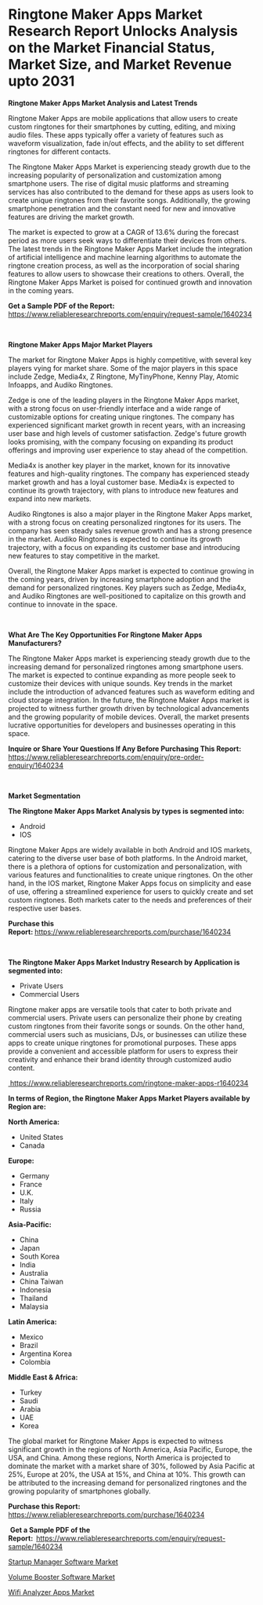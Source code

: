 <p><h1>Ringtone Maker Apps Market Research Report Unlocks Analysis on the Market Financial Status, Market Size, and Market Revenue upto 2031</h1></p><p><strong>Ringtone Maker Apps Market Analysis and Latest Trends</strong></p>
<p><p>Ringtone Maker Apps are mobile applications that allow users to create custom ringtones for their smartphones by cutting, editing, and mixing audio files. These apps typically offer a variety of features such as waveform visualization, fade in/out effects, and the ability to set different ringtones for different contacts.</p><p>The Ringtone Maker Apps Market is experiencing steady growth due to the increasing popularity of personalization and customization among smartphone users. The rise of digital music platforms and streaming services has also contributed to the demand for these apps as users look to create unique ringtones from their favorite songs. Additionally, the growing smartphone penetration and the constant need for new and innovative features are driving the market growth.</p><p>The market is expected to grow at a CAGR of 13.6% during the forecast period as more users seek ways to differentiate their devices from others. The latest trends in the Ringtone Maker Apps Market include the integration of artificial intelligence and machine learning algorithms to automate the ringtone creation process, as well as the incorporation of social sharing features to allow users to showcase their creations to others. Overall, the Ringtone Maker Apps Market is poised for continued growth and innovation in the coming years.</p></p>
<p><strong>Get a Sample PDF of the Report:&nbsp;</strong> <a href="https://www.reliableresearchreports.com/enquiry/request-sample/1640234">https://www.reliableresearchreports.com/enquiry/request-sample/1640234</a></p>
<p>&nbsp;</p>
<p><strong>Ringtone Maker Apps Major Market Players</strong></p>
<p><p>The market for Ringtone Maker Apps is highly competitive, with several key players vying for market share. Some of the major players in this space include Zedge, Media4x, Z Ringtone, MyTinyPhone, Kenny Play, Atomic Infoapps, and Audiko Ringtones.</p><p>Zedge is one of the leading players in the Ringtone Maker Apps market, with a strong focus on user-friendly interface and a wide range of customizable options for creating unique ringtones. The company has experienced significant market growth in recent years, with an increasing user base and high levels of customer satisfaction. Zedge's future growth looks promising, with the company focusing on expanding its product offerings and improving user experience to stay ahead of the competition.</p><p>Media4x is another key player in the market, known for its innovative features and high-quality ringtones. The company has experienced steady market growth and has a loyal customer base. Media4x is expected to continue its growth trajectory, with plans to introduce new features and expand into new markets.</p><p>Audiko Ringtones is also a major player in the Ringtone Maker Apps market, with a strong focus on creating personalized ringtones for its users. The company has seen steady sales revenue growth and has a strong presence in the market. Audiko Ringtones is expected to continue its growth trajectory, with a focus on expanding its customer base and introducing new features to stay competitive in the market.</p><p>Overall, the Ringtone Maker Apps market is expected to continue growing in the coming years, driven by increasing smartphone adoption and the demand for personalized ringtones. Key players such as Zedge, Media4x, and Audiko Ringtones are well-positioned to capitalize on this growth and continue to innovate in the space.</p></p>
<p>&nbsp;</p>
<p><strong>What Are The Key Opportunities For Ringtone Maker Apps Manufacturers?</strong></p>
<p><p>The Ringtone Maker Apps market is experiencing steady growth due to the increasing demand for personalized ringtones among smartphone users. The market is expected to continue expanding as more people seek to customize their devices with unique sounds. Key trends in the market include the introduction of advanced features such as waveform editing and cloud storage integration. In the future, the Ringtone Maker Apps market is projected to witness further growth driven by technological advancements and the growing popularity of mobile devices. Overall, the market presents lucrative opportunities for developers and businesses operating in this space.</p></p>
<p><strong>Inquire or Share Your Questions If Any Before Purchasing This Report:</strong> <a href="https://www.reliableresearchreports.com/enquiry/pre-order-enquiry/1640234">https://www.reliableresearchreports.com/enquiry/pre-order-enquiry/1640234</a></p>
<p>&nbsp;</p>
<p><strong>Market Segmentation</strong></p>
<p><strong>The Ringtone Maker Apps Market Analysis by types is segmented into:</strong></p>
<p><ul><li>Android</li><li>IOS</li></ul></p>
<p><p>Ringtone Maker Apps are widely available in both Android and IOS markets, catering to the diverse user base of both platforms. In the Android market, there is a plethora of options for customization and personalization, with various features and functionalities to create unique ringtones. On the other hand, in the IOS market, Ringtone Maker Apps focus on simplicity and ease of use, offering a streamlined experience for users to quickly create and set custom ringtones. Both markets cater to the needs and preferences of their respective user bases.</p></p>
<p><strong>Purchase this Report:&nbsp;</strong><a href="https://www.reliableresearchreports.com/purchase/1640234">https://www.reliableresearchreports.com/purchase/1640234</a></p>
<p>&nbsp;</p>
<p><strong>The Ringtone Maker Apps Market Industry Research by Application is segmented into:</strong></p>
<p><ul><li>Private Users</li><li>Commercial Users</li></ul></p>
<p><p>Ringtone maker apps are versatile tools that cater to both private and commercial users. Private users can personalize their phone by creating custom ringtones from their favorite songs or sounds. On the other hand, commercial users such as musicians, DJs, or businesses can utilize these apps to create unique ringtones for promotional purposes. These apps provide a convenient and accessible platform for users to express their creativity and enhance their brand identity through customized audio content.</p></p>
<p><a href="https://www.reliableresearchreports.com/ringtone-maker-apps-r1640234">&nbsp;https://www.reliableresearchreports.com/ringtone-maker-apps-r1640234</a></p>
<p><strong>In terms of Region, the Ringtone Maker Apps Market Players available by Region are:</strong></p>
<p>
    <p> <strong> North America: </strong>
        <ul>
            <li>United States</li>
            <li>Canada</li>
        </ul>
        </p> 
    <p> <strong> Europe: </strong>
        <ul>
            <li>Germany</li>
            <li>France</li>
            <li>U.K.</li>
            <li>Italy</li>
            <li>Russia</li>
        </ul>
        </p> 
    <p> <strong> Asia-Pacific: </strong>
        <ul>
            <li>China</li>
            <li>Japan</li>
            <li>South Korea</li>
            <li>India</li>
            <li>Australia</li>
            <li>China Taiwan</li>
            <li>Indonesia</li>
            <li>Thailand</li>
            <li>Malaysia</li>
        </ul>
        </p> 
    <p> <strong> Latin America: </strong>
        <ul>
            <li>Mexico</li>
            <li>Brazil</li>
            <li>Argentina Korea</li>
            <li>Colombia</li>
        </ul>
        </p> 
    <p> <strong> Middle East & Africa: </strong>
        <ul>
            <li>Turkey</li>
            <li>Saudi</li>
            <li>Arabia</li>
            <li>UAE</li>
            <li>Korea</li>
        </ul>
    </p>
    </p>
<p><p>The global market for Ringtone Maker Apps is expected to witness significant growth in the regions of North America, Asia Pacific, Europe, the USA, and China. Among these regions, North America is projected to dominate the market with a market share of 30%, followed by Asia Pacific at 25%, Europe at 20%, the USA at 15%, and China at 10%. This growth can be attributed to the increasing demand for personalized ringtones and the growing popularity of smartphones globally.</p></p>
<p><strong>Purchase this Report: </strong><a href="https://www.reliableresearchreports.com/purchase/1640234">https://www.reliableresearchreports.com/purchase/1640234</a></p>
<p>&nbsp;<strong>Get a Sample PDF of the Report:&nbsp;&nbsp;</strong><a href="https://www.reliableresearchreports.com/enquiry/request-sample/1640234">https://www.reliableresearchreports.com/enquiry/request-sample/1640234</a></p>
<p><strong></strong></p>
<p><p><a href="https://github.com/SashaBeier2023/Market-Research-Report-List-1/blob/main/startup-manager-software-market.md">Startup Manager Software Market</a></p><p><a href="https://github.com/singletonthaxterkelliehr2df/Market-Research-Report-List-2/blob/main/volume-booster-software-market.md">Volume Booster Software Market</a></p><p><a href="https://github.com/ashman753/Market-Research-Report-List-1/blob/main/wifi-analyzer-apps-market.md">Wifi Analyzer Apps Market</a></p></p>